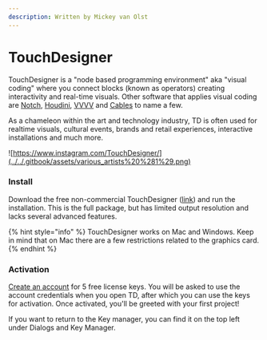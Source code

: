 ```yaml
---
description: Written by Mickey van Olst
---
```


# TouchDesigner

TouchDesigner is a "node based programming environment" aka "visual coding" where you connect blocks \(known as operators\) creating interactivity and real-time visuals. Other software that applies visual coding are [Notch](https://www.notch.one/), [Houdini](https://www.sidefx.com/products/houdini/), [VVVV](https://vvvv.org/) and [Cables](https://cables.gl/) to name a few.

As a chameleon within the art and technology industry, TD is often used for realtime visuals, cultural events, brands and retail experiences, interactive installations and much more. 

![https://www.instagram.com/TouchDesigner/](../../.gitbook/assets/various_artists%20%281%29.png)

### Install

Download the free non-commercial TouchDesigner \([link](https://derivative.ca/download)\) and run the installation. This is the full package, but has limited output resolution and lacks several advanced features.

{% hint style="info" %}
TouchDesigner works on Mac and Windows. Keep in mind that on Mac there are a few restrictions related to the graphics card.
{% endhint %}

### Activation

[Create an account](https://derivative.ca/user/register) for 5 free license keys. You will be asked to use the account credentials when you open TD, after which you can use the keys for activation. Once activated, you'll be greeted with your first project!

If you want to return to the Key manager, you can find it on the top left under Dialogs and Key Manager. 







